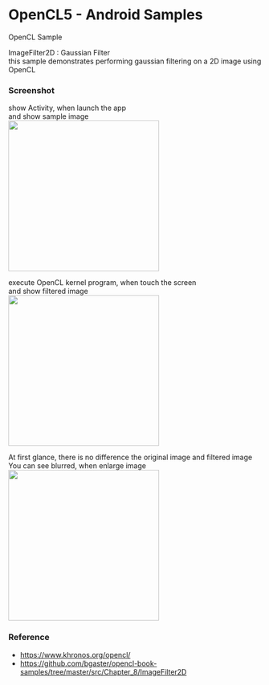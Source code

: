OpenCL5 - Android Samples
===============

OpenCL Sample <br/>

ImageFilter2D : Gaussian Filter <br/>
this sample demonstrates performing gaussian filtering on a 2D image using OpenCL


### Screenshot <br/>
show Activity, when launch the app <br/>
and show sample image <br/>
<image src="https://raw.githubusercontent.com/ohwada/Android_Samples/master/OpenCL5/screenshot/opencl5_main.png" width="300" /><br/>

execute OpenCL kernel program, when touch the screen <br/>
and show filtered image <br/>
<image src="https://raw.githubusercontent.com/ohwada/Android_Samples/master/OpenCL5/screenshot/opencl5_ gaussian_filter.png" width="300" /><br/>

At first glance, there is no difference the original image and filtered image <br/> 
You can see blurred, when enlarge image  <br/>
<image src="https://github.com/ohwada/Android_Samples/blob/master/OpenCL5/screenshot/%20opencl5_comparison.png" width="300" /><br/>


### Reference <br/>
- https://www.khronos.org/opencl/
- https://github.com/bgaster/opencl-book-samples/tree/master/src/Chapter_8/ImageFilter2D

